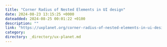```yaml
---
title: "Corner Radius of Nested Elements in UI design"
date: 2024-08-23 13:15:25 +0000
dateadded: 2024-08-25 00:01:22 +0100
description: ""
link: "https://uxplanet.org/corner-radius-of-nested-elements-in-ui-design-4c27bb24a854?source=rss----819cc2aaeee0---4"
category:
directory: _directory/ux-planet.md
---
```

